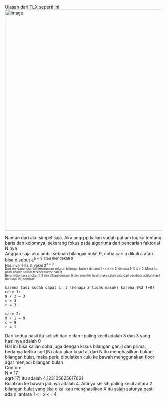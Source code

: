 Ulasan dari TLX seperti ini
<img width="833" height="712" alt="image" src="https://github.com/user-attachments/assets/7473fc1e-f8c1-49d3-8a5d-25fa4d081a7d" />


Namun dari aku simpel saja. Aku anggap kalian sudah paham logika tentang baris dan kolomnya, sekarang fokus pada algoritma dari pencarian faktorial N nya <br> 
Anggap saja aku ambil sebuah bilangan bulat 9, coba cari a dikali a atau bisa disebut a<sup>a = 9 atau mendekati 9 <br>
Hasilnya jelas 3, yakni 3<sup>3 = 9 <br>
Dari sini dapat diambil kesimpulan seluruh bilangan bulat x dimana 1 <= x <= 3, dimana 9 % x = 0. Maka itu pasti adalah selisih terkecil faktor dari 9 <br>
Berarti diantara angka: 1, 3 jika dibagi dengan 9 dan memiliki hasil maka salah satu dari pembagi adalah hasil dari soal ini, semisal:
```
karena tadi sudah dapat 1, 3 (kenapa 2 tidak masuk? karena 9%2 !=0)
case 1:
9 / 3 = 3
c = 3
r = 3

case 2:
9 / 1 = 9
c = 9
r = 1
```
Dari kedua hasil itu selisih dari c dan r paling kecil adalah 3 dan 3 yang hasilnya adalah 0<br>
Hal ini bisa kalian coba juga dengan kasus bilangan ganjil dan prima, bedanya ketika sqrt(N) atau akar kuadrat dari N itu menghasilkan bukan bilangan bulat, maka perlu dibulatkan dulu ke bawah menggunakan floor agar menjadi bilangan bulan <br>
Contoh: <br>
N = 17 <br>
sqrt(17) itu adalah 4,123105625617661 <br>
Bulatkan ke bawah jadinya adalah 4. Artinya selisih paling kecil antara 2 bilangan bulat yang jika dikalikan menghasilkan X itu salah satunya pasti ada di antara 1 <= x <= 4
